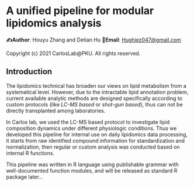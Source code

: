 # A unified pipeline for modular lipidomics analysis
**:writing_hand:Author**: Houyu Zhang and Detian Hu  **:email:Email**: Hughiez047@gmail.com

Copyright (c) 2021 CarlosLab@PKU. All rights reserved.

## Introduction

The lipidomics technical has broaden our views on lipid metabolism from a systematical level. However, due to the intractable lipid annotation problem, current available analytic methods are designed specifically according to custom protocols (like *LC-MS based* or *shot-gun based*), thus can not be directly transplanted among laboratories. 

In Carlos lab, we used the LC-MS based protocol to investigate lipid composition dynamics under different physiologic conditions. Thus we developed this pipeline for internal use on daily lipidomics data processing, it starts from raw identified compound information for standardization and normalization, then regular or custom analysis was conducted based on internal R functions.

This pipeline was written in R language using publishable grammar with well-documented function modules, and will be released as standard R package later...

